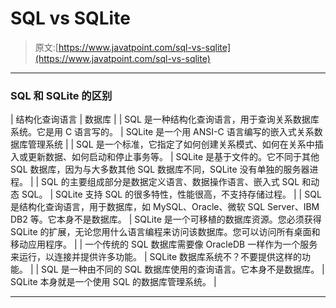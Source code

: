 # SQL vs SQLite

> 原文:[https://www.javatpoint.com/sql-vs-sqlite](https://www.javatpoint.com/sql-vs-sqlite)

* * *

### SQL 和 SQLite 的区别

| 结构化查询语言 | 数据库 |
| SQL 是一种结构化查询语言，用于查询关系数据库系统。它是用 C 语言写的。 | SQLite 是一个用 ANSI-C 语言编写的嵌入式关系数据库管理系统 |
| SQL 是一个标准，它指定了如何创建关系模式、如何在关系中插入或更新数据、如何启动和停止事务等。 | SQLite 是基于文件的。它不同于其他 SQL 数据库，因为与大多数其他 SQL 数据库不同，SQLite 没有单独的服务器进程。 |
| SQL 的主要组成部分是数据定义语言、数据操作语言、嵌入式 SQL 和动态 SQL。 | SQLite 支持 SQL 的很多特性，性能很高，不支持存储过程。 |
| SQL 是结构化查询语言，用于数据库，如 MySQL、Oracle、微软 SQL Server、IBM DB2 等。它本身不是数据库。 | SQLite 是一个可移植的数据库资源。您必须获得 SQLite 的扩展，无论您用什么语言编程来访问该数据库。您可以访问所有桌面和移动应用程序。 |
| 一个传统的 SQL 数据库需要像 OracleDB 一样作为一个服务来运行，以连接并提供许多功能。 | SQLite 数据库系统不？不要提供这样的功能。 |
| SQL 是一种由不同的 SQL 数据库使用的查询语言。它本身不是数据库。 | SQLite 本身就是一个使用 SQL 的数据库管理系统。 |

* * *